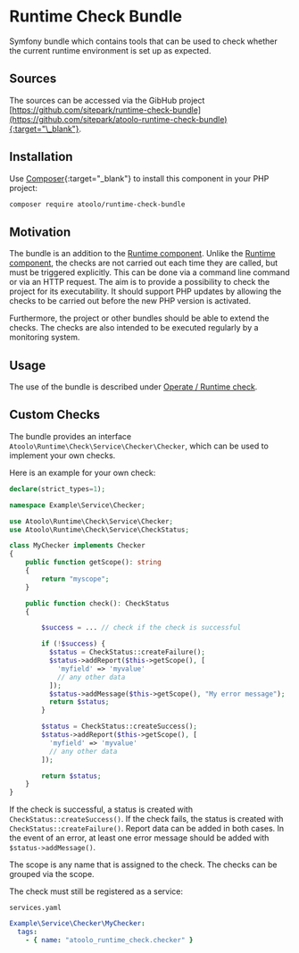 # Runtime Check Bundle

Symfony bundle which contains tools that can be used to check whether the current runtime environment is set up as expected.

## Sources

The sources can be accessed via the GibHub project [https://github.com/sitepark/runtime-check-bundle](https://github.com/sitepark/atoolo-runtime-check-bundle){:target="\_blank"}.

## Installation

Use [Composer](https://getcomposer.org/){:target="\_blank"} to install this component in your PHP project:

```sh
composer require atoolo/runtime-check-bundle
```

## Motivation

The bundle is an addition to the [Runtime component](../components/runtime.md). Unlike the [Runtime component](../components/runtime.md), the checks are not carried out each time they are called, but must be triggered explicitly. This can be done via a command line command or via an HTTP request. The aim is to provide a possibility to check the project for its executability. It should support PHP updates by allowing the checks to be carried out before the new PHP version is activated.

Furthermore, the project or other bundles should be able to extend the checks. The checks are also intended to be executed regularly by a monitoring system.

## Usage

The use of the bundle is described under [Operate / Runtime check](../../operate/runtime-check.md).

## Custom Checks

The bundle provides an interface `Atoolo\Runtime\Check\Service\Checker\Checker`, which can be used to implement your own checks.

Here is an example for your own check:

```php
declare(strict_types=1);

namespace Example\Service\Checker;

use Atoolo\Runtime\Check\Service\Checker;
use Atoolo\Runtime\Check\Service\CheckStatus;

class MyChecker implements Checker
{
    public function getScope(): string
    {
        return "myscope";
    }

    public function check(): CheckStatus
    {

        $success = ... // check if the check is successful

        if (!$success) {
          $status = CheckStatus::createFailure();
          $status->addReport($this->getScope(), [
            'myfield' => 'myvalue'
            // any other data
          ]);
          $status->addMessage($this->getScope(), "My error message");
          return $status;
        }

        $status = CheckStatus::createSuccess();
        $status->addReport($this->getScope(), [
          'myfield' => 'myvalue'
          // any other data
        ]);

        return $status;
    }
}
```

If the check is successful, a status is created with `CheckStatus::createSuccess()`. If the check fails, the status is created with `CheckStatus::createFailure()`. Report data can be added in both cases. In the event of an error, at least one error message should be added with `$status->addMessage()`.

The scope is any name that is assigned to the check. The checks can be grouped via the scope.

The check must still be registered as a service:

`services.yaml`

```yaml
Example\Service\Checker\MyChecker:
  tags:
    - { name: "atoolo_runtime_check.checker" }
```
